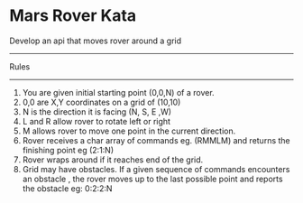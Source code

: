 Mars Rover Kata
===============

Develop an api that moves rover around a grid

*********
Rules
*********

1. You are given initial starting point (0,0,N) of a rover.
2. 0,0 are X,Y coordinates on a grid of (10,10)
3. N is the direction it is facing (N, S, E ,W)
4. L and R allow rover to rotate left or right
5. M allows rover to move one point in the current direction.
6. Rover receives a char array of commands eg. (RMMLM) and returns the finishing point eg (2:1:N)
7. Rover wraps around if it reaches end of the grid.
8. Grid may have obstacles. If a given sequence of commands encounters an obstacle , the rover moves up to the last possible point 
and reports the obstacle eg: 0:2:2:N